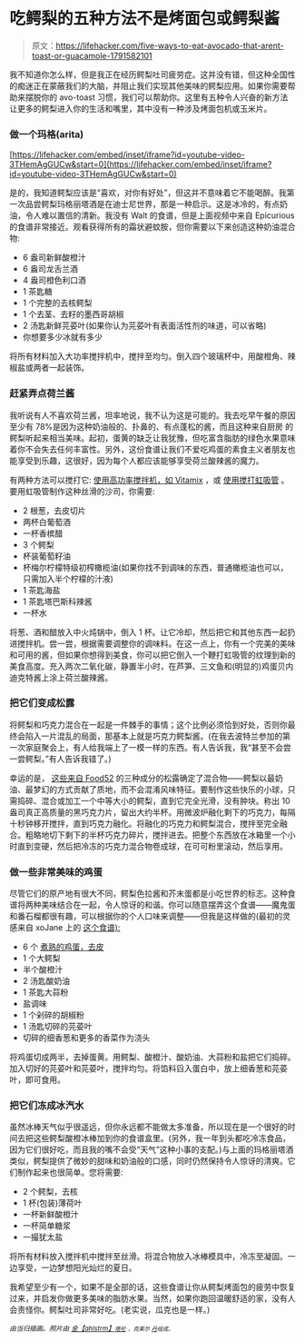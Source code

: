 # 吃鳄梨的五种方法不是烤面包或鳄梨酱

> 原文：<https://lifehacker.com/five-ways-to-eat-avocado-that-arent-toast-or-guacamole-1791582101>

我不知道你怎么样，但是我正在经历鳄梨吐司疲劳症。这并没有错，但这种全国性的痴迷正在蒙蔽我们的大脑，并阻止我们实现其他美味的鳄梨应用。如果你需要帮助来摆脱你的 avo-toast 习惯，我们可以帮助你。这里有五种令人兴奋的新方法让更多的鳄梨进入你的生活和嘴里，其中没有一种涉及烤面包机或玉米片。



### 做一个玛格(arita)

 [https://lifehacker.com/embed/inset/iframe?id=youtube-video-3THemAgGUCw&start=0](https://lifehacker.com/embed/inset/iframe?id=youtube-video-3THemAgGUCw&start=0) 

是的，我知道鳄梨应该是“喜欢，对你有好处”，但这并不意味着它不能喝醉。我第一次品尝鳄梨玛格丽塔酒是在迪士尼世界，那是一种启示。这是冰冷的，有点奶油，令人难以置信的清新。我没有 Walt 的食谱，但是上面视频中来自 Epicurious 的食谱非常接近。观看获得所有的霜状避蚊胺，但你需要以下来创造这种奶油混合物:

*   6 盎司新鲜酸橙汁
*   6 盎司龙舌兰酒
*   4 盎司橙色利口酒
*   1 茶匙糖
*   1 个完整的去核鳄梨
*   1 个去茎、去籽的墨西哥胡椒
*   2 汤匙新鲜芫荽叶(如果你认为芫荽叶有表面活性剂的味道，可以省略)
*   你想要多少冰就有多少

将所有材料加入大功率搅拌机中，搅拌至均匀。倒入四个玻璃杯中，用酸橙角、辣椒盐或两者一起装饰。

### 赶紧弄点荷兰酱

我听说有人不喜欢荷兰酱，坦率地说，我不认为这是可能的。我去吃早午餐的原因至少有 78%是因为这种奶油般的、扑鼻的、有点蓬松的酱，而且这种来自厨房 的鳄梨听起来相当美味。起初，蛋黄的缺乏让我犹豫，但吃富含脂肪的绿色水果意味着你不会失去任何丰富性。另外，这份食谱让我们不爱吃鸡蛋的素食主义者朋友也能享受到乐趣，这很好，因为每个人都应该能够享受荷兰酸辣酱的魔力。

有两种方法可以搅打它: [使用高功率搅拌机，如 Vitamix](https://www.vitamix.com/Recipes/Avocado-Hollandaise/C-Series/Variable-Speed/Classic-64-Ounce) ，或 [使用搅打虹吸管](https://lifehacker.com/these-practical-uses-for-a-whipping-siphon-go-way-beyon-1782127928) 。要用虹吸管制作这种丝滑的沙司，你需要:

*   2 根葱，去皮切片
*   两杯白葡萄酒
*   一杯香槟醋
*   3 个鳄梨
*   杯装葡萄籽油
*   杯梅尔柠檬特级初榨橄榄油(如果你找不到调味的东西，普通橄榄油也可以，只需加入半个柠檬的汁液)
*   1 茶匙海盐
*   1 茶匙塔巴斯科辣酱
*   一杯水

将葱、酒和醋放入中火炖锅中，倒入 1 杯。让它冷却，然后把它和其他东西一起扔进搅拌机。尝一尝，根据需要调整你的调味料。在这一点上，你有一个完美的美味和可用的酱，但如果你想得到美食，你可以把它倒入一个鞭打虹吸管的纹理到新的美食高度。充入两次二氧化碳，静置半小时，在芦笋、三文鱼和(明显的)鸡蛋贝内迪克特酱上涂上荷兰酸辣酱。

### 把它们变成松露

将鳄梨和巧克力混合在一起是一件棘手的事情；这个比例必须恰到好处，否则你最终会陷入一片混乱的局面，那基本上就是巧克力鳄梨酱。(在我去波特兰参加的第一次家庭聚会上，有人给我端上了一模一样的东西。有人告诉我，我“甚至不会尝一尝鳄梨。”有人告诉我错了。)

幸运的是， [这些来自 Food52](https://food52.com/recipes/29476-dark-chocolate-avocado-truffles) 的三种成分的松露确定了混合物——鳄梨以最奶油、最梦幻的方式贡献了质地，而不会混淆风味特征。要制作这些快乐的小球，只需捣碎、混合或加工一个中等大小的鳄梨，直到它完全光滑，没有肿块。称出 10 盎司真正高质量的黑巧克力片，留出大约半杯。用微波炉融化剩下的巧克力，每隔十秒钟移开搅拌，直到巧克力融化。将融化的巧克力和鳄梨混合，搅拌至完全融合。粗略地切下剩下的半杯巧克力碎片，搅拌进去。把整个东西放在冰箱里一个小时直到变硬，然后把冷冻的巧克力混合物卷成球，在可可粉里滚动，然后享用。

### 做一些非常美味的鸡蛋

尽管它们的原产地有很大不同，鳄梨色拉酱和芥末蛋都是小吃世界的标志。这种食谱将两种美味结合在一起，令人惊讶的和谐。你可以随意摆弄这个食谱——魔鬼蛋和番石榴都很有趣，可以根据你的个人口味来调整——但我是这样做的(最初的灵感来自 xoJane 上的 [这个食谱):](http://www.xojane.com/diy/pre-workout-snacks) 

*   6 个 [煮熟的鸡蛋，去皮](http://skillet.lifehacker.com/the-first-seven-things-your-should-make-with-a-new-inst-1790730616)
*   1 个大鳄梨
*   半个酸橙汁
*   2 汤匙酸奶油
*   1 茶匙大蒜粉
*   盐调味
*   1 个剁碎的胡椒粉
*   1 汤匙切碎的芫荽叶
*   切碎的细香葱和更多的香菜作为浇头

将鸡蛋切成两半，去掉蛋黄。用鳄梨、酸橙汁、酸奶油、大蒜粉和盐把它们捣碎。加入切好的芫荽叶和芫荽叶，搅拌均匀。将馅料舀入蛋白中，放上细香葱和芫荽叶，即可食用。

### 把它们冻成冰汽水

虽然冰棒天气似乎很遥远，但你永远都不能做太多准备，所以现在是一个很好的时间去把这些鳄梨酸橙冰棒加到你的食谱盒里。(另外，我一年到头都吃冷冻食品，因为它们很好吃，而且我的嘴不会受“天气”这种小事的支配。)与上面的玛格丽塔酒类似，鳄梨提供了微妙的甜味和奶油般的口感，同时仍然保持令人惊讶的清爽。它们制作起来也很简单。您将需要:

*   2 个鳄梨，去核
*   1 杯(包装)薄荷叶
*   一杯新鲜酸橙汁
*   一杯简单糖浆
*   一撮犹太盐

将所有材料放入搅拌机中搅拌至丝滑。将混合物放入冰棒模具中，冷冻至凝固。一边享受，一边梦想阳光灿烂的夏日。

我希望至少有一个，如果不是全部的话，这些食谱让你从鳄梨烤面包的疲劳中恢复过来，并启发你做更多美味的脂肪水果。当然，如果你跑回温暖舒适的家，没有人会责怪你。鳄梨吐司非常好吃。(老实说，瓜克也是一样。)

*<small>由当归插画。照片由</small>* [*<small>金【ahlstrm】</small>*](https://www.flickr.com/photos/kimtaro/3051143076/)*<small></small>*<small>[*<small>塔伦</small>*](https://www.flickr.com/photos/tarale/6530139211/) *<small>，克莱尔</small>* [*<small>丹</small>*](https://www.flickr.com/photos/bhamsandwich/3824139308/in/photolist-jVxS1R-cinjmh-73UbGs-6PVHom-duj88J-a6foLS-fo8Re2-dGmkRj-bC39Uh-6PVHgw-8LS21G-Mq4jiZ)*<small>组成。</small>*</small>

<small></small>